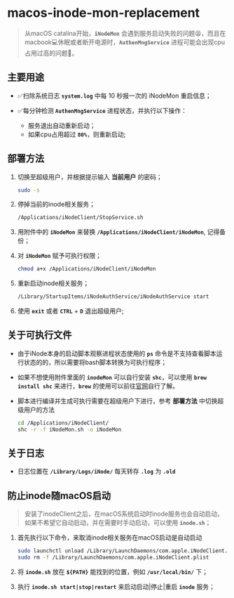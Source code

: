 # macos-inode-mon-replacement

> 从macOS catalina开始，**`iNodeMon`** 会遇到服务启动失败的问题😫，而且在macbook💻休眠或者断开电源时，**`AuthenMngService`** 进程可能会出现cpu占用过高的问题🥵。

## 主要用途

* ✅扫除系统日志 **`system.log`** 中每 10 秒报一次的 iNodeMon 重启信息；

* ✅每分钟检测 **`AuthenMngService`** 进程状态，并执行以下操作：
  - 服务退出自动重新启动；

  * 如果cpu占用超过 **`80%`**，则重新启动;



## 部署方法

1. 切换至超级用户，并根据提示输入 **当前用户** 的密码；

   ```bash
   sudo -s
   ```

2. 停掉当前的inode相关服务；

   ```bash
   /Applications/iNodeClient/StopService.sh
   ```

3. 用附件中的 **`iNodeMon`** 来替换 **`/Applications/iNodeClient/iNodeMon`**, 记得备份；
4. 对 **`iNodeMon`** 赋予可执行权限；

   ```bash
   chmod a+x /Applications/iNodeClient/iNodeMon
   ```

5. 重新启动inode相关服务；

   ```bash
   /Library/StartupItems/iNodeAuthService/iNodeAuthService start
   ```

6. 使用 **`exit`** 或者 **`CTRL`** + **`D`** 退出超级用户;



## 关于可执行文件

- 由于iNode本身的启动脚本观察进程状态使用的 **`ps`** 命令是不支持查看脚本运行状态的的，所以需要将bash脚本转换为可执行程序；
- 如果不想使用附件里面的 **`inodeMon`** 可以自行安装 **`shc`**，可以使用 **`brew install shc`** 来进行，**`brew`** 的使用可以前往[官网](https://brew.sh)自行了解。
- 脚本进行编译并生成可执行需要在超级用户下进行，参考 **部署方法** 中切换超级用户的方法
  
   ```bash
   cd /Applications/iNodeClient/
   shc -r -f iNodeMon.sh -o iNodeMon
   ```



## 关于日志

- 日志位置在 **`/Library/Logs/iNode/`** 每天转存 **`.log`** 为 **`.old`**



## 防止inode随macOS启动

> 安装了inodeClient之后，在macOS系统启动时inode服务也会自动启动，如果不希望它自动启动，并在需要时手动启动，可以使用 **`inode.sh`**；

1. 首先执行以下命令，来取消inode相关服务在macOS启动是自动启动

   ```bash
   sudo launchctl unload /Library/LaunchDaemons/com.apple.iNodeClient.plist
   sudo rm -f /Library/LaunchDaemons/com.apple.iNodeClient.plist
   ```

2. 将 **`inode.sh`** 放在 **`${PATH}`** 能找到的位置，例如 **`/usr/local/bin/`** 下；
3. 执行 **`inode.sh start|stop|restart`** 来启动启动|停止|重启 **`inode`** 服务；
